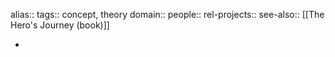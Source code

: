 alias::
tags:: concept, theory
domain::
people::
rel-projects:: 
see-also:: [[The Hero's Journey (book)]] 


-